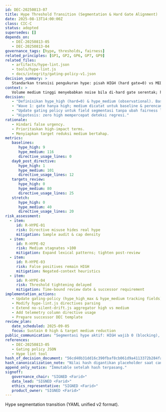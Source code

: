 ```yaml
---
id: DEC-20250813-07
title: Hype Threshold Transition (Segmentation & Hard Gate Alignment)
date: 2025-08-13T14:00:00Z
class: CIC-C
status: adopted
supersedes: []
depends_on:
   - DEC-20250813-05
   - DEC-20250813-04
governance_tags: [hype, thresholds, fairness]
related_principles: [GP1, GP2, GP6, GP7, GP9]
related_files:
   - artifacts/hype-lint.json
   - tools/hype-lint.js
   - docs/integrity/gating-policy-v1.json
decision_summary: >
   Standarkan transisi pengukuran hype: pisah HIGH (hard gate=0) vs MEDIUM (observational) untuk fokus mitigasi & kurangi noise.
context: >
   Volume medium tinggi menyebabkan noise bila di-hard gate serentak; high sedikit namun sinyal kuat -> segmentasi.
decision:
   - "Definisikan hype_high (hard=0) & hype_medium (observational). Baseline: high=0-9, medium=116."
   - "Wave 1: gate hanya high; medium dicatat untuk baseline & perencanaan reduksi."
   - "Update gating policy untuk field segmentasi tanpa ubah fairness lainnya."
   - "Hipotesis: zero high mempercepat deteksi regresi."
rationale:
   - Hindari false urgency.
   - Prioritaskan high-impact terms.
   - Menyiapkan target reduksi medium bertahap.
metrics:
   baselines:
      hype_high: 9
      hype_medium: 116
      directive_usage_lines: 0
   day0_post_directive:
      hype_high: 1
      hype_medium: 101
      directive_usage_lines: 12
   targets_review:
      hype_high: 0
      hype_medium: 80
      directive_usage_lines: 25
   stretch:
      hype_high: 0
      hype_medium: 40
      directive_usage_lines: 20
risk_assessment:
  - item:
     id: R-HYPE-01
     risk: Directive misuse hides real hype
     mitigation: Sample audit & cap density
  - item:
     id: R-HYPE-02
     risk: Medium stagnates >100
     mitigation: Expand lexical patterns; tighten post-review
  - item:
     id: R-HYPE-03
     risk: False positives remain HIGH
     mitigation: Negated-context heuristics
  - item:
     id: R-HYPE-04
     risk: Threshold tightening delayed
     mitigation: Time-bound review date & successor requirement
implementation_actions:
   - Update gating-policy (hype_high_max & hype_medium tracking fields)
   - Modify hype-lint.js directives parsing
   - Extend no-silent-drift.js aggregator high vs medium
   - Add telemetry column directive usage
   - Prepare successor DEC template
review_plan:
   date_scheduled: 2025-09-05
   focus: Sustain 0 high & target medium reduction
public_communication: "Segmentasi hype aktif: HIGH wajib 0 (blocking), MEDIUM dilacak (observational)."
references:
   - DEC-20250813-05
   - Gating policy JSON
   - Hype lint tool
hash_of_decision_document: "56cd40b31dd16c390fbaf8cb061d9a4113372b284fa39a6daa5caa07a772e431"
hash_canonicalization_note: "Nilai hash digantikan placeholder saat canonical compute."
append_only_notice: "Immutable setelah hash terpasang."
signoff:
   governance_chair: "SIGNED <Farid>"
   data_lead: "SIGNED <Farid>"
   ethics_representative: "SIGNED <Farid>"
   product_owner: "SIGNED <Farid>"
---
```

Hype segmentation transition (YAML unified v2 format).

